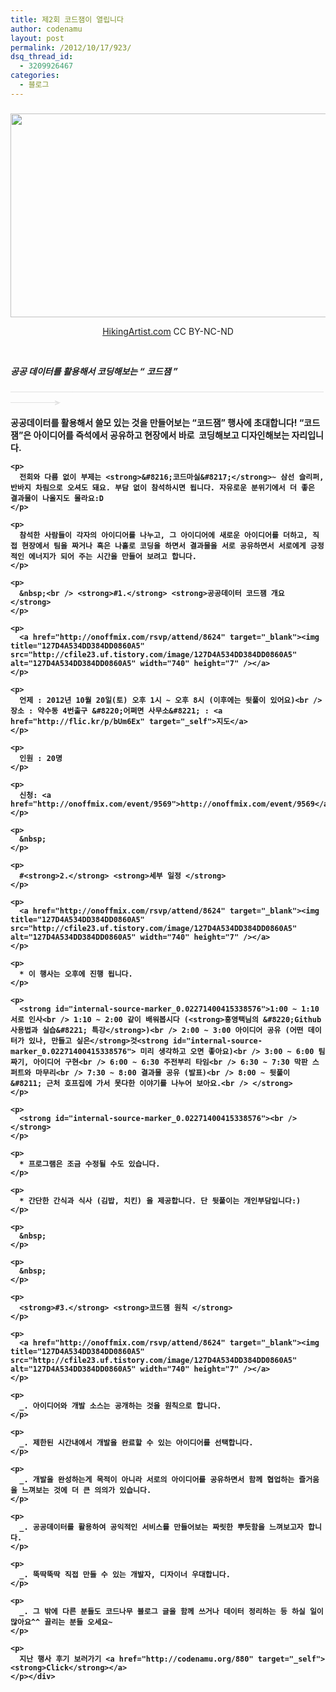 ```yaml
---
title: 제2회 코드잼이 열립니다
author: codenamu
layout: post
permalink: /2012/10/17/923/
dsq_thread_id:
  - 3209926467
categories:
  - 블로그
---
```

### 

<div>
  <p align="center">
    <img src="http://cfile1.onoffmix.com/attach/m9EHs3O9A9kimlpEsGkyg4hFgzZVIHc9" alt="" width="571" height="326" />
  </p>
  
  <p align="center">
    <a href="http://www.flickr.com/photos/hikingartist/5726801105/sizes/z/in/photostream/" target="_self">HikingArtist.com</a> CC BY-NC-ND
  </p>
  
  <p>
    &nbsp;
  </p>
  
  <p dir="ltr">
    <em><strong>공공 데이터를 활용해서 코딩해보는 “ 코드잼 ”</strong></em>
  </p>
  
  <p>
    <span style="color: #e1e1e1;"><strong><span style="text-decoration: line-through;"><span style="text-decoration: line-through;"><span style="text-decoration: line-through;"><span style="text-decoration: line-through;"><span style="text-decoration: line-through;"><span style="text-decoration: line-through;"><span style="text-decoration: line-through;"> </span></span></span></span></span></span><span style="text-decoration: line-through;"><span style="text-decoration: line-through;"><span style="text-decoration: line-through;"><span style="text-decoration: line-through;"><span style="text-decoration: line-through;"><span style="text-decoration: line-through;"><span style="text-decoration: line-through;"><span style="text-decoration: line-through;">             </span></span></span></span></span></span></span></span><span style="text-decoration: line-through;"><span style="text-decoration: line-through;"><span style="text-decoration: line-through;"><span style="text-decoration: line-through;"><span style="text-decoration: line-through;"><span style="text-decoration: line-through;"><span style="text-decoration: line-through;"><span style="text-decoration: line-through;">  </span></span></span></span></span></span></span><span style="color: #e1e1e1;"><strong><span style="text-decoration: line-through;"><span style="text-decoration: line-through;"><span style="text-decoration: line-through;"><span style="text-decoration: line-through;"><span style="text-decoration: line-through;"><span style="text-decoration: line-through;"><span style="text-decoration: line-through;"><span style="text-decoration: line-through;"> </span></span></span></span></span></span></span><span style="text-decoration: line-through;"><span style="text-decoration: line-through;"><span style="text-decoration: line-through;"><span style="text-decoration: line-through;"><span style="text-decoration: line-through;"><span style="text-decoration: line-through;"><span style="text-decoration: line-through;">             </span></span></span></span></span></span></span><span style="text-decoration: line-through;"><span style="text-decoration: line-through;"><span style="text-decoration: line-through;"><span style="text-decoration: line-through;"><span style="text-decoration: line-through;"><span style="text-decoration: line-through;"><span style="text-decoration: line-through;">                 </span></span></span></span></span></span></span><span style="color: #e1e1e1;"><strong><span style="text-decoration: line-through;"><span style="text-decoration: line-through;"><span style="text-decoration: line-through;"><span style="text-decoration: line-through;"><span style="text-decoration: line-through;"><span style="text-decoration: line-through;"><span style="text-decoration: line-through;"> </span></span></span></span></span></span><span style="text-decoration: line-through;"><span style="text-decoration: line-through;"><span style="text-decoration: line-through;"><span style="text-decoration: line-through;"><span style="text-decoration: line-through;"><span style="text-decoration: line-through;">             </span></span></span></span></span></span><span style="text-decoration: line-through;"><span style="text-decoration: line-through;"><span style="text-decoration: line-through;"><span style="text-decoration: line-through;"><span style="text-decoration: line-through;"><span style="text-decoration: line-through;">         </span></span></span></span></span></span><span style="text-decoration: line-through;"><span style="text-decoration: line-through;"><span style="text-decoration: line-through;"><span style="text-decoration: line-through;"><span style="text-decoration: line-through;">   </span></span></span></span></span><span style="text-decoration: line-through;"><span style="text-decoration: line-through;"><span style="text-decoration: line-through;">  </span></span></span><span style="text-decoration: line-through;">   </span><span style="color: #e1e1e1;"><strong><span style="text-decoration: line-through;">        </span></strong></span></span></strong></span></span></strong></span></span></span></strong></span><span style="color: #e1e1e1;"><strong><span style="text-decoration: line-through;"><span style="text-decoration: line-through;"><span style="color: #e1e1e1;"><strong><span style="text-decoration: line-through;"><span style="color: #e1e1e1;"><strong><span style="text-decoration: line-through;"><span style="color: #e1e1e1;"><strong><span style="text-decoration: line-through;">  </span></strong></span></span></strong></span></span></strong></span></span></span></strong></span><span style="color: #e1e1e1;"><strong><span style="text-decoration: line-through;"><span style="text-decoration: line-through;"><span style="color: #e1e1e1;"><strong><span style="text-decoration: line-through;"><span style="color: #e1e1e1;"><strong><span style="text-decoration: line-through;"><span style="color: #e1e1e1;"><strong><span style="text-decoration: line-through;">                     <span style="color: #e1e1e1;"><strong><span style="text-decoration: line-through;">                               <span style="color: #e1e1e1;"><strong><span style="text-decoration: line-through;">                    </span></strong></span></span></strong></span></span></strong></span></span></strong></span></span></strong></span></span></span></strong></span><span style="color: #e1e1e1;"><strong><span style="text-decoration: line-through;"><span style="text-decoration: line-through;"><span style="color: #e1e1e1;"><strong><span style="text-decoration: line-through;"><span style="color: #e1e1e1;"><strong><span style="text-decoration: line-through;"><span style="color: #e1e1e1;"><strong><span style="text-decoration: line-through;"><span style="color: #e1e1e1;"><strong><span style="text-decoration: line-through;"><span style="color: #e1e1e1;"><strong><span style="text-decoration: line-through;">     </span></strong></span></span></strong></span></span></strong></span></span></strong></span></span></strong></span></span></span></strong></span><span style="color: #e1e1e1;"><strong><span style="text-decoration: line-through;"><span style="text-decoration: line-through;"><span style="color: #e1e1e1;"><strong><span style="text-decoration: line-through;"><span style="color: #e1e1e1;"><strong><span style="text-decoration: line-through;"><span style="color: #e1e1e1;"><strong><span style="text-decoration: line-through;"><span style="color: #e1e1e1;"><strong><span style="text-decoration: line-through;"><span style="color: #e1e1e1;"><strong><span style="text-decoration: line-through;">    </span></strong></span></span></strong></span></span></strong></span></span></strong></span></span></strong></span></span></span></strong></span><span style="color: #e1e1e1;"><strong><span style="text-decoration: line-through;"><span style="text-decoration: line-through;"><span style="color: #e1e1e1;"><strong><span style="text-decoration: line-through;"><span style="color: #e1e1e1;"><strong><span style="text-decoration: line-through;"><span style="color: #e1e1e1;"><strong><span style="text-decoration: line-through;"><span style="color: #e1e1e1;"><strong><span style="text-decoration: line-through;"><span style="color: #e1e1e1;"><strong><span style="text-decoration: line-through;"> </span></strong></span></span></strong></span></span></strong></span></span></strong></span></span></strong></span></span></span></strong></span><span style="color: #e1e1e1;"><strong><span style="text-decoration: line-through;"><span style="text-decoration: line-through;"><span style="color: #e1e1e1;"><strong><span style="text-decoration: line-through;"><span style="color: #e1e1e1;"><strong><span style="text-decoration: line-through;"><span style="color: #e1e1e1;"><strong><span style="text-decoration: line-through;"><span style="color: #e1e1e1;"><strong><span style="text-decoration: line-through;"><span style="color: #e1e1e1;"><strong><span style="text-decoration: line-through;"> </span></strong<br /> ></span></span></strong></span></span></strong></span></span></strong></span></span></strong></span></span></span></strong></span></p> <p>
      공공데이터를 활용해서 쓸모 있는 것을 만들어보는 &#8220;코드잼&#8221; 행사에 초대합니다! &#8220;코드잼&#8221;은 아이디어를 즉석에서 공유하고 현장에서 바로  코딩해보고 디자인해보는 자리입니다.
    </p>
    
    <p>
      전회와 다름 없이 부제는 <strong>&#8216;코드마실&#8217;</strong>~ 삼선 슬리퍼, 반바지 차림으로 오셔도 돼요. 부담 없이 참석하시면 됩니다. 자유로운 분위기에서 더 좋은 결과물이 나올지도 몰라요:D
    </p>
    
    <p>
      참석한 사람들이 각자의 아이디어를 나누고, 그 아이디어에 새로운 아이디어를 더하고, 직접 현장에서 팀을 짜거나 혹은 나홀로 코딩을 하면서 결과물을 서로 공유하면서 서로에게 긍정적인 에너지가 되어 주는 시간을 만들어 보려고 합니다.
    </p>
    
    <p>
      &nbsp;<br /> <strong>#1.</strong> <strong>공공데이터 코드잼 개요 </strong>
    </p>
    
    <p>
      <a href="http://onoffmix.com/rsvp/attend/8624" target="_blank"><img title="127D4A534DD384DD0860A5" src="http://cfile23.uf.tistory.com/image/127D4A534DD384DD0860A5" alt="127D4A534DD384DD0860A5" width="740" height="7" /></a>
    </p>
    
    <p>
      언제 : 2012년 10월 20일(토) 오후 1시 ~ 오후 8시 (이후에는 뒷풀이 있어요)<br /> 장소 : 약수동 4번출구 &#8220;어쩌면 사무소&#8221; : <a href="http://flic.kr/p/bUm6Ex" target="_self">지도</a>
    </p>
    
    <p>
      인원 : 20명
    </p>
    
    <p>
      신청: <a href="http://onoffmix.com/event/9569">http://onoffmix.com/event/9569</a>
    </p>
    
    <p>
      &nbsp;
    </p>
    
    <p>
      #<strong>2.</strong> <strong>세부 일정 </strong>
    </p>
    
    <p>
      <a href="http://onoffmix.com/rsvp/attend/8624" target="_blank"><img title="127D4A534DD384DD0860A5" src="http://cfile23.uf.tistory.com/image/127D4A534DD384DD0860A5" alt="127D4A534DD384DD0860A5" width="740" height="7" /></a>
    </p>
    
    <p>
      * 이 행사는 오후에 진행 됩니다.
    </p>
    
    <p>
      <strong id="internal-source-marker_0.02271400415338576">1:00 ~ 1:10 서로 인사<br /> 1:10 ~ 2:00 같이 배워봅시다 (<strong>홍영택님의 &#8220;Github 사용법과 실습&#8221; 특강</strong>)<br /> 2:00 ~ 3:00 아이디어 공유 (어떤 데이터가 있나, 만들고 싶은</strong>것<strong id="internal-source-marker_0.02271400415338576"> 미리 생각하고 오면 좋아요)<br /> 3:00 ~ 6:00 팀 짜기, 아이디어 구현<br /> 6:00 ~ 6:30 주전부리 타임<br /> 6:30 ~ 7:30 막판 스퍼트와 마무리<br /> 7:30 ~ 8:00 결과물 공유 (발표)<br /> 8:00 ~ 뒷풀이 &#8211; 근처 호프집에 가서 못다한 이야기를 나누어 보아요.<br /> </strong>
    </p>
    
    <p>
      <strong id="internal-source-marker_0.02271400415338576"><br /> </strong>
    </p>
    
    <p>
      * 프로그램은 조금 수정될 수도 있습니다.
    </p>
    
    <p>
      * 간단한 간식과 식사 (김밥, 치킨) 을 제공합니다. 단 뒷풀이는 개인부담입니다:)
    </p>
    
    <p>
      &nbsp;
    </p>
    
    <p>
      &nbsp;
    </p>
    
    <p>
      <strong>#3.</strong> <strong>코드잼 원칙 </strong>
    </p>
    
    <p>
      <a href="http://onoffmix.com/rsvp/attend/8624" target="_blank"><img title="127D4A534DD384DD0860A5" src="http://cfile23.uf.tistory.com/image/127D4A534DD384DD0860A5" alt="127D4A534DD384DD0860A5" width="740" height="7" /></a>
    </p>
    
    <p>
      _. 아이디어와 개발 소스는 공개하는 것을 원칙으로 합니다.
    </p>
    
    <p>
      _. 제한된 시간내에서 개발을 완료할 수 있는 아이디어를 선택합니다.
    </p>
    
    <p>
      _. 개발을 완성하는게 목적이 아니라 서로의 아이디어를 공유하면서 함께 협업하는 즐거움을 느껴보는 것에 더 큰 의의가 있습니다.
    </p>
    
    <p>
      _. 공공데이터를 활용하여 공익적인 서비스를 만들어보는 짜릿한 뿌듯함을 느껴보고자 합니다.
    </p>
    
    <p>
      _. 뚝딱뚝딱 직접 만들 수 있는 개발자, 디자이너 우대합니다.
    </p>
    
    <p>
      _. 그 밖에 다른 분들도 코드나무 블로그 글을 함께 쓰거나 데이터 정리하는 등 하실 일이 많아요^^ 끌리는 분들 오세요~
    </p>
    
    <p>
      지난 행사 후기 보러가기 <a href="http://codenamu.org/880" target="_self"><strong>Click</strong></a>
    </p></div>